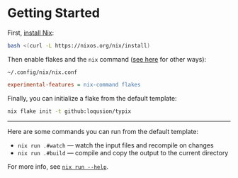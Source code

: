 # Getting Started

First, [install Nix](https://nixos.org/download#download-nix):

```bash
bash <(curl -L https://nixos.org/nix/install)
```

Then enable flakes and the `nix` command ([see here][enable-flakes] for other
ways):

[enable-flakes]: https://nixos.wiki/wiki/Flakes#Enable_flakes_permanently_in_NixOS

`~/.config/nix/nix.conf`

```ini
experimental-features = nix-command flakes
```

Finally, you can initialize a flake from the default template:

```bash
nix flake init -t github:loqusion/typix
```

---

Here are some commands you can run from the default template:

- `nix run .#watch` — watch the input files and recompile on changes
- `nix run .#build` — compile and copy the output to the current directory

For more info, see [`nix run --help`](https://nixos.org/manual/nix/stable/command-ref/new-cli/nix3-run).
